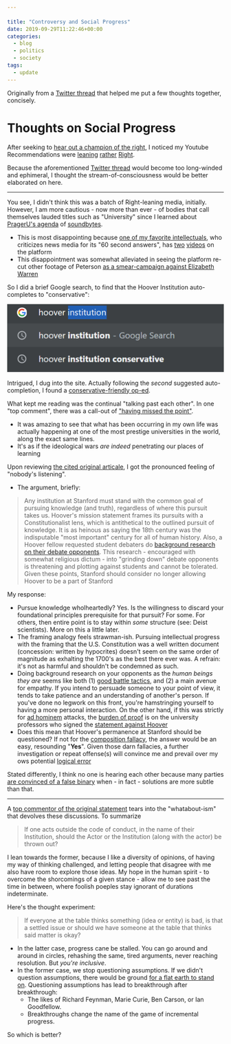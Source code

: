 ```yaml
---

title: "Controversy and Social Progress"
date: 2019-09-29T11:22:46+00:00
categories:
  - blog
  - politics
  - society
tags:
  - update
---
```


Originally from a [Twitter thread] that helped me put a few thoughts together, concisely.

# Thoughts on Social Progress

After seeking to [hear out a champion of the right][Rubin Trudeau Brownface], I noticed my
  Youtube Recommendations were [leaning][Hoover: darwin's bad math] [rather][Hoover: interview Dilbert] [Right][Rubin: Anti-Democracy].

Because the aforementioned [Twitter thread] would become too long-winded and ephimeral, I
  thought the stream-of-consciousness would be better elaborated on here.

---

You see, I didn't think this was a batch of Right-leaning media, initially.
  However, I am more cautious - now more than ever - of bodies that call themselves lauded titles such as "University" since I learned about [PragerU's agenda][Prager U: agenda] of [soundbytes][Prager U: soundbytes].
* This is most disappointing because [one of my favorite intellectuals][JBP], who criticizes news
  media for its "60 second answers", has [two][Prager U Peterson: Dangerous Teaching] [videos][Prager U Peterson: Fix Yourself] on the platform 
* This disappointment was somewhat alleviated in seeing the platform re-cut other footage of
  Peterson [as a smear-campaign against Elizabeth Warren][Prager U: Anti-Elizabeth]

So I did a brief Google search, to find that the Hoover Institution auto-completes to "conservative":

![Hoover](../assets/images/2019-09-29/Hoover-Inst-Search.png)


Intrigued, I dug into the site. Actually following the _second_ suggested auto-completion, I found a
  [conservative-friendly op-ed][Stanford Daily: Op-ed Conservative].

What kept me reading was the continual "talking past each other". In one "top comment", there was a call-out of
  ["having missed the point"][Stanford Daily: Conseravite TC].
  * It was amazing to see that what has been occurring in my own life was actually happening at one of the most
    prestige universities in the world, along the exact same lines.
  * It's as if the ideological wars _are indeed_ penetrating our places of learning

Upon reviewing [the cited original articale][Stanford Daily: Statement on Hoover], I got the pronounced feeling
  of "nobody's listening".
  * The argument, briefly:
  
  > Any institution at Stanford must stand with the common goal of pursuing knowledge
    (and truth), regardless of where this pursuit takes us. Hoover's mission statement frames its pursuits with a
    Constitutionalist lens, which is antithetical to the outlined pursuit of knowledge. It is as heinous as saying
    the 18th century was the indisputable "most important" century for all of human history. Also, a Hoover fellow
    requested student debaters do [background research on their debate opponents][Guardian Free Speech Debate Controvery].
    This research - encouraged with somewhat religious dictum - into "grinding down" debate opponents is threatening and plotting against students and cannot be tolerated.
    Given these points, Stanford should consider no longer allowing Hoover to be a part of Stanford

My response:
* Pursue knowledge wholheartedly? Yes. Is the willingness to discard your foundational principles prerequisite
    for that pursuit? For some. For others, then entire point is to stay within _some_ structure (see: Deist scientists). More on this a little later.
* The framing analogy feels strawman-ish. Pursuing intellectual progress with the framing that the U.S. 
    Constitution was a well written document (concession: written by hypocrites) doesn't seem on the same order
    of magnitude as exhalting the 1700's as the best there ever was. A refrain: it's not as harmful and shouldn't
    be condemned as such.
* Doing background research on your opponents as the _human beings they are_ seems like both (1) [good battle tactics][Art of War],
    and (2) a main avenue for empathy. If you intend to persuade someone to your point of view, it tends
    to take patience and an understanding of another's person. If you've done no legwork on this front, you're
    hamstringing yourself to having a more personal interaction. On the other hand, if this was strictly for
    [ad hominem] attacks, the [burden of proof] is on the university professors who signed the [statement against Hoover][Stanford Daily: Statement on Hoover]
* Does this mean that Hoover's permanence at Stanford should be questioned? If not for the [composition fallacy], the answer would be an easy, resounding "__Yes__". Given those darn fallacies, a further investigation or repeat offense(s) will convince me and prevail over my ows potential [logical error][fallacy fallacy]

Stated differently, I think no one is hearing each other because many parties [are convinced of a false binary][black or white] when - in fact - solutions are more subtle than that.

---

A [top commentor of the original statement][Stanford Daily: SoH TC] tears into the "whatabout-ism" that devolves these discussions. To summarize

> If one acts outside the code of conduct, in the name of their Institution, should the Actor or the Institution
  (along with the actor) be thrown out?

I lean towards the former, because I like a diversity of opinions, of having my way of thinking challenged, and letting
  people that disagree with me also have room to explore those ideas. My hope in the human spirit - to overcome the shorcomings
  of a given stance - allow me to see past the time in between, where foolish poeples stay ignorant of durations indeterminate.

Here's the thought experiment:

> If everyone at the table thinks something (idea or entity) is bad, is that a settled issue or should we have someone at the
  table that thinks said matter is okay?
  * In the latter case, progress cane be stalled. You can go around and around in circles, rehashing the same, tired arguments,
    never reaching resolution. But _you're inclusive_.
  * In the former case, we stop questioning assumptions. If we didn't question assumptions, there would be ground
    [for a flat earth to stand on][FES]. Questioning assumptions has lead to breakthrough after breakthrough:
    * The likes of Richard Feynman, Marie Curie, Ben Carson, or Ian Goodfellow.
    * Breakthroughs change the name of the game of incremental progress.
  
So which is better?


<!-- Links -->

[Twitter thread]: https://twitter.com/foxjstephen/status/1178258363265753088
[Rubin Trudeau Brownface]: https://www.youtube.com/watch?v=p3GacZ8dLZ0


[Hoover: darwin's bad math]: https://www.youtube.com/watch?v=noj4phMT9OE
[Hoover: interview Dilbert]: https://www.youtube.com/watch?v=Ac8OOeaIgFo
[Rubin: Anti-Democracy]: https://www.youtube.com/watch?v=o7THJ-fCqzo

[JBP]: https://www.youtube.com/user/JordanPetersonVideos

[Prager U: agenda]: https://www.prageru.com/about/
[Prager U: soundbytes]: https://www.prageru.com/5-minute-videos/
[Prager U Peterson: Dangerous Teaching]: https://www.prageru.com/video/dangerous-people-are-teaching-your-kids/
[Prager U Peterson: Fix Yourself]: https://www.prageru.com/video/fix-yourself/
[Prager U: Anti-Elizabeth]: https://www.prageru.com/video/you-cant-fix-other-people-but-you-can-fix-yourself/


[Guardian Free Speech Debate Controvery]: https://www.theguardian.com/media/2018/jun/02/niall-ferguson-quits-stanford-free-speech-role-over-leaked-emails

[Stanford Daily: Op-ed Conservative]: https://www.stanforddaily.com/2019/02/11/me-ll-do-conservatives-belong-at-stanford/
[Stanford Daily: Conseravite TC]: http://disq.us/p/1zplyb4
[Stanford Daily: Statement on Hoover]: https://www.stanforddaily.com/2019/02/08/de-ll-statement-on-the-hoover-institution/
[Stanford Daily: SoH TC]: https://www.stanforddaily.com/2019/02/08/de-ll-statement-on-the-hoover-institution/#comment-4339808176

[Art of War]: https://en.wikipedia.org/wiki/The_Art_of_War
[ad hominem]: https://yourlogicalfallacyis.com/ad-hominem
[burden of proof]: https://yourlogicalfallacyis.com/burden-of-proof
[composition fallacy]: https://yourlogicalfallacyis.com/composition-division
[fallacy fallacy]: https://yourlogicalfallacyis.com/the-fallacy-fallacy
[black or white]: https://yourlogicalfallacyis.com/black-or-white

[FES]: https://theflatearthsociety.org/home/